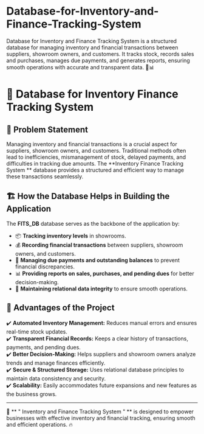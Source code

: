 # Database-for-Inventory-and-Finance-Tracking-System
Database for Inventory and Finance Tracking System is a structured database for managing inventory and financial transactions between suppliers, showroom owners, and customers. It tracks stock, records sales and purchases, manages due payments, and generates reports, ensuring smooth operations with accurate and transparent data. 🚀📊

# 📌 Database for Inventory Finance Tracking System 

## 📖 Problem Statement
Managing inventory and financial transactions is a crucial aspect for suppliers, showroom owners, and customers. Traditional methods often lead to inefficiencies, mismanagement of stock, delayed payments, and difficulties in tracking due amounts. The **Inventory Finance Tracking System ** database provides a structured and efficient way to manage these transactions seamlessly.

## 🏗️ How the Database Helps in Building the Application
The **FITS_DB** database serves as the backbone of the application by:
- 📦 **Tracking inventory levels** in showrooms.
- 💰 **Recording financial transactions** between suppliers, showroom owners, and customers.
- 🔄 **Managing due payments and outstanding balances** to prevent financial discrepancies.
- 📊 **Providing reports on sales, purchases, and pending dues** for better decision-making.
- 🔗 **Maintaining relational data integrity** to ensure smooth operations.

## 🚀 Advantages of the Project
✔️ **Automated Inventory Management:** Reduces manual errors and ensures real-time stock updates.  
✔️ **Transparent Financial Records:** Keeps a clear history of transactions, payments, and pending dues.  
✔️ **Better Decision-Making:** Helps suppliers and showroom owners analyze trends and manage finances efficiently.  
✔️ **Secure & Structured Storage:** Uses relational database principles to maintain data consistency and security.  
✔️ **Scalability:** Easily accommodates future expansions and new features as the business grows.  

---
📌 ** " Inventory and Finance Tracking System " ** is designed to empower businesses with effective inventory and financial tracking, ensuring smooth and efficient operations. 🔥


